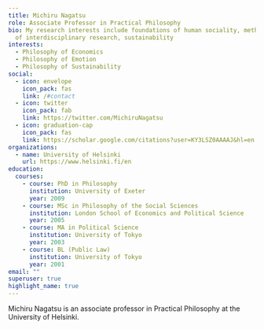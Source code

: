 ```yaml
---
title: Michiru Nagatsu
role: Associate Professor in Practical Philosophy
bio: My research interests include foundations of human sociality, methodology
  of interdisciplinary research, sustainability
interests:
  - Philosophy of Economics
  - Philosophy of Emotion
  - Philosophy of Sustainability
social:
  - icon: envelope
    icon_pack: fas
    link: /#contact
  - icon: twitter
    icon_pack: fab
    link: https://twitter.com/MichiruNagatsu
  - icon: graduation-cap
    icon_pack: fas
    link: https://scholar.google.com/citations?user=KY3LSZ0AAAAJ&hl=en
organizations:
  - name: University of Helsinki
    url: https://www.helsinki.fi/en
education:
  courses:
    - course: PhD in Philosophy
      institution: University of Exeter
      year: 2009
    - course: MSc in Philosophy of the Social Sciences
      institution: London School of Economics and Political Science
      year: 2005
    - course: MA in Political Science
      institution: University of Tokyo
      year: 2003
    - course: BL (Public Law)
      institution: University of Tokyo
      year: 2001
email: ""
superuser: true
highlight_name: true
---
```

Michiru Nagatsu is an associate professor in Practical Philosophy at the University of Helsinki.